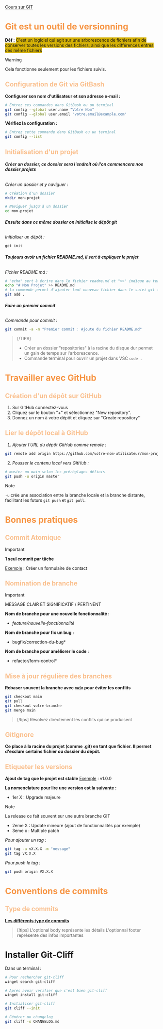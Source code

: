 [Cours sur GIT](https://metz-numeric-school.gitbook.io/cours-dev/git)
# <font color="#f79646">Git est un outil de versionning</font>
**Déf :** <span style="background:#d4b106">C'est un logiciel qui agit sur une arborescence de fichiers afin de conserver toutes les versions des fichiers, ainsi que les différences entres ces même fichiers</span>

> [!WARNING]
> Cela fonctionne seulement pour les fichiers suivis.

## <font color="#fac08f">Configuration de Git via GitBash</font>

**Configurer son nom d'utilisateur et son adresse e-mail :**
```bash
# Entrez ces commandes dans GitBash ou un terminal
git config --global user.name "Votre Nom"
git config --global user.email "votre.email@example.com"
```

**Vérifiez la configuration :** 
```bash
# Entrez cette commande dans GitBash ou un terminal
git config --list
```


## <font color="#fac08f">Initialisation d'un projet</font>

###### **Créer un dossier, ce dossier sera l'endroit où l'on commencera nos dossier projets**

*Créer un dossier et y naviguer :*
```bash
# Création d'un dossier
mkdir mon-projet

# Naviguer jusqu'à un dossier
cd mon-projet
```

###### **Ensuite dans ce même dossier on initialise le dépôt git**

*Initialiser un dépôt :*
```bash
get init
```

###### **Toujours avoir un fichier README.md, il sert à expliquer le projet**

*Fichier README.md :*
```bash
# "echo" sert à écrire dans le fichier readme.md et ">>" indique au terminal une création de fichier
echo "# Mon Projet" >> README.md
# la commande permet d'ajouter tout nouveau fichier dans le suivi git (içi on utile un . pour prendre directement tout les nouveaux fichiers)
git add .
```

###### **Faire un premier commit**

*Commande pour commit :*
```bash
git commit -a -m "Premier commit : Ajoute du fichier README.md"
```

>[!TIPS]
> - Créer un dossier "repositories" à la racine du disque dur permet un gain de temps sur l'arborescence.
> - Commande terminal pour ouvrir un projet dans VSC
> ```code .```



# <font color="#f79646">Travailler avec GitHub</font>

## <font color="#fac08f">Création d'un dépôt sur GitHub</font>

1. Sur GitHub connectez-vous 
2. Cliquez sur le bouton "+" et sélectionnez "New repository".
3. Donnez un nom à votre dépôt et cliquez sur "Create repository"


## <font color="#fac08f">Lier le dépôt local à GitHub</font>

1. *Ajouter l'URL du dépôt GitHub comme remote :*
```bash
git remote add origin https://github.com/votre-nom-utilisateur/mon-projet.git
```

2. *Pousser le contenu local vers GitHub :*
```bash
# master ou main selon les préréglages définis
git push -u origin master
```

>[!NOTE]
>`-u` crée une association entre la branche locale et la branche distante, facilitant les futurs `git push` et `git pull`.



# <font color="#f79646">Bonnes pratiques</font>

## <font color="#fac08f">Commit Atomique</font>

>[!IMPORTANT]
>**1 seul commit par tâche**

<u>Exemple</u> : Créer un formulaire de contact


## <font color="#fac08f">Nomination de branche</font>

>[!IMPORTANT]
>MESSAGE CLAIR ET SIGNIFICATIF / PERTINENT

**Nom de branche pour une nouvelle fonctionnalité :**
- *feature/nouvelle-fonctionnalité*

**Nom de branche pour fix un bug :**
- bugfix/correction-du-bug*

**Nom de branche pour améliorer le code :**
- refactor/form-control*


## <font color="#fac08f">Mise à jour régulière des branches</font>

**Rebaser souvent la branche avec `main` pour éviter les conflits**
```bash
git checkout main
git pull
git checkout votre-branche
git merge main
```

>[!tips]
>Résolvez directement les conflits qui ce produisent


## <font color="#fac08f">GitIgnore</font>

**Ce place à la racine du projet (comme .git) en tant que fichier.**
**Il permet d'exclure certains fichier ou dossier du dépôt.**


## <font color="#fac08f">Etiqueter les versions</font>

**Ajout de tag que le projet est stable**
<u>Exemple</u> : v1.0.0

**La nomenclature pour lire une version est la suivante :**

- 1er X : Upgrade majeure
>[!NOTE]
> La release ce fait souvent sur une autre branche GIT
- 2eme X : Update mineure (ajout de fonctionnalités par exemple)
- 3eme x : Multiple patch

*Pour ajouter un tag :*
```bash
git tag -a vX.X.X -m "message"
git tag vX.X.X
```

*Pour push le tag :*
```bash
git push origin VX.X.X
```



# <font color="#f79646">Conventions de commits</font>

## <font color="#fac08f">Type de commits</font>

  **[Les différents type de commits](https://metz-numeric-school.gitbook.io/cours-dev/git#conventions-de-commits-conventional-commits)**

> [!tips]
> L'optional body représente les détails
> L'optionnal footer représente des infos importantes



# Installer Git-Cliff

Dans un terminal :
```bash
# Pour rechercher git-cliff
winget search git-cliff

# Après avoir vérifier que c'est bien git-cliff
winget install git-cliff

# Initialiser git-cliff
git cliff --init

# Générer un changelog
git cliff -o CHANGELOG.md
```
  
